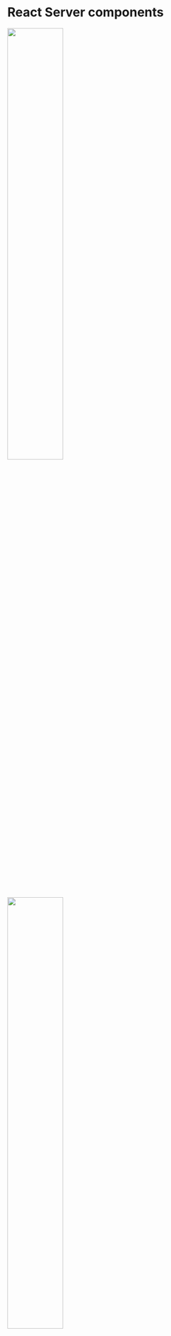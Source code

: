 # React Server components

[<img src="./pics/react_components.png" width="50%"/>](./pics/react_components.png)

[<img src="./pics/server_components.png" width="50%"/>](./pics/server_components.png)

[<img src="./pics/client_components.png" width="50%"/>](./pics/client_components.png)

# Create new app

[<img src="./pics/create_new_app.png" width="50%"/>](./pics/create_new_app.png)

[<img src="./pics/create_new_app_steps.png" width="50%"/>](./pics/create_new_app_steps.png)

# Router

[<img src="./pics/routing_png.png" width="50%"/>](./pics/routing_png.png)

- page.tsx file automatically maps to your site root url.
- Even though we deleted this layout.tsx file, nextjs will automatically create and set it up once we first access the root route.
- Routes are directly tied with their flder names in the app directory. A page.tsx file in the profile folder will mape to the /profile routes and a page.tsx file in the about folder will map to the /about route.

[<img src="./pics/routing_conventions.png" width="50%"/>](./pics/routing_conventions.png)

[<img src="./pics/routing_1.png" width="50%"/>](./pics/routing_1.png)

[<img src="./pics/routing_2.png" width="50%"/>](./pics/routing_2.png)

[<img src="./pics/routing_3.png" width="50%"/>](./pics/routing_3.png)

- If someone tries to visit a url that doesn't maps to any file in the app folder, here nextjs will serve 404 page. We don't need to write any special route to handle these.

[<img src="./pics/not_found.png" width="50%"/>](./pics/not_found.png)

- In nextjs we don't need to install and configure a router. Our folder and file structure does all the heavylifting

# Nested routes

[<img src="./pics/nested_routes_1.png" width="50%"/>](./pics/nested_routes_1.png)

[<img src="./pics/nested_routes_2.png" width="50%"/>](./pics/nested_routes_2.png)

[<img src="./pics/nested_routes_3.png" width="50%"/>](./pics/nested_routes_3.png)

[<img src="./pics/nested_routes_4.png" width="50%"/>](./pics/nested_routes_4.png)

[<img src="./pics/nested_routes_5.png" width="50%"/>](./pics/nested_routes_5.png)

[<img src="./pics/nested_routes_6.png" width="50%"/>](./pics/nested_routes_6.png)

# Dynamic routes

- Every page in App router receives route parameters through the param props.
- The type of params is a Promise that resolves to an object containing the dynamic segments as key value pair.
- The nice about server components is that we can use async await to resolve the promise and access the dynamic segemnt

[<img src="./pics/dynamic_routes_1.png" width="50%"/>](./pics/dynamic_routes_1.png)

[<img src="./pics/dynamic_routes_2.png" width="50%"/>](./pics/dynamic_routes_2.png)

[<img src="./pics/dynamic_routes_3.png" width="50%"/>](./pics/dynamic_routes_3.png)

[<img src="./pics/dynamic_routes_4.png" width="50%"/>](./pics/dynamic_routes_4.png)

[<img src="./pics/dynamic_routes_5.png" width="50%"/>](./pics/dynamic_routes_5.png)

# Nested Dynamic routes

[<img src="./pics/nested_dynamic_routes_1.png" width="50%"/>](./pics/nested_dynamic_routes_1.png)

[<img src="./pics/nested_dynamic_routes_2.png" width="50%"/>](./pics/nested_dynamic_routes_2.png)

# Catch all Segments

- nextjs also offers optional catch all segments. /docs will show 404 page currently

[<img src="./pics/catch_all_segments.png" width="50%"/>](./pics/catch_all_segments.png)

[<img src="./pics/catch_all_segments_1.png" width="50%"/>](./pics/catch_all_segments_1.png)

[<img src="./pics/catch_all_segments_2.png" width="50%"/>](./pics/catch_all_segments_2.png)

[<img src="./pics/catch_all_segments_3.png" width="50%"/>](./pics/catch_all_segments_3.png)

[<img src="./pics/catch_all_segments_4.png" width="50%"/>](./pics/catch_all_segments_4.png)

[<img src="./pics/catch_all_segments_optional.png" width="50%"/>](./pics/catch_all_segments_optional.png)

# Not Found Page

- By default when you visit a route that doesn't exist in your route folder we will see a basic 404 page.
- This page will work fine for development but for production site we might want a customized 404 page.
- Not Found page can also be triggered programmatically using notFound function.
- We can create specific notfound pages for different sections of the app.
- Notfound component doesn't accept props. But we might more data to show different message based on the route parameters. For this we can use the `usePathname` hook from nextjs.
- In the new React server component architecture all React components are server components by default and hooks can only be used in client components. To fix add `"use client"` at the top.

[<img src="./pics/not_found_1.png" width="50%"/>](./pics/not_found_1.png)

[<img src="./pics/not_found_2.png" width="50%"/>](./pics/not_found_2.png)

[<img src="./pics/not_found_3.png" width="50%"/>](./pics/not_found_3.png)

[<img src="./pics/not_found_4.png" width="50%"/>](./pics/not_found_4.png)

[<img src="./pics/not_found_5.png" width="50%"/>](./pics/not_found_5.png)

[<img src="./pics/not_found_6.png" width="50%"/>](./pics/not_found_6.png)

[<img src="./pics/not_found_7.png" width="50%"/>](./pics/not_found_7.png)

# File Colocation

- A route only becomes publically accessible when you add page.tsx or page.jsx file to it.
- We can safely colocate project files inside the route segements inside app directory without worrying about they accidently becoming routes themselves.

[<img src="./pics/file_colocation_1.png" width="50%"/>](./pics/file_colocation_1.png)

[<img src="./pics/file_colocation_2.png" width="50%"/>](./pics/file_colocation_2.png)

[<img src="./pics/file_colocation_3.png" width="50%"/>](./pics/file_colocation_3.png)

[<img src="./pics/file_colocation_4.png" width="50%"/>](./pics/file_colocation_4.png)

[<img src="./pics/file_colocation_5.png" width="50%"/>](./pics/file_colocation_5.png)

[<img src="./pics/file_colocation_6.png" width="50%"/>](./pics/file_colocation_6.png)

# Private folders

[<img src="./pics/private_folders_1.png" width="50%"/>](./pics/private_folders_1.png)

[<img src="./pics/private_folders_2.png" width="50%"/>](./pics/private_folders_2.png)

[<img src="./pics/private_folders_3.png" width="50%"/>](./pics/private_folders_3.png)

[<img src="./pics/private_folders_4.png" width="50%"/>](./pics/private_folders_4.png)

# Route groups

- Route groups are the only way to share a layout between routes without affecting the url.
- To create a route group we simply wrap the folder name in paranthesis. This tells nextjs to treat this folder as an organisational tool only and excluding it from URL path.

[<img src="./pics/route_groups_1.png" width="50%"/>](./pics/route_groups_1.png)

[<img src="./pics/route_groups_2.png" width="50%"/>](./pics/route_groups_2.png)

[<img src="./pics/route_groups_3.png" width="50%"/>](./pics/route_groups_3.png)

# Layouts

- layout.tsx file in the app folder is called the route layout and it is not optional. Even if you delete it nextjs will auto generate it.
- Every layout component needs a children prop. This is where our page content will go.

[<img src="./pics/layouts_1.png" width="50%"/>](./pics/layouts_1.png)

[<img src="./pics/layouts_2.png" width="50%"/>](./pics/layouts_2.png)

[<img src="./pics/layouts_3.png" width="50%"/>](./pics/layouts_3.png)

[<img src="./pics/layouts_4.png" width="50%"/>](./pics/layouts_4.png)

[<img src="./pics/layouts_5.png" width="50%"/>](./pics/layouts_5.png)

[<img src="./pics/layouts_6.png" width="50%"/>](./pics/layouts_6.png)

[<img src="./pics/layouts_7.png" width="50%"/>](./pics/layouts_7.png)

[<img src="./pics/layouts_8.png" width="50%"/>](./pics/layouts_8.png)

# Nested layouts

- First nextjs renders the root layout where the children prop representing the productId folder content. then productId layout kicks in replacing the children prop in the root layout. Finally the actual content from the page.tsx from the productId fills the children prop in the productId layout.
- This pattern gives you the power to create specialized layouts for the different parts of the application.

[<img src="./pics/nested_layout_1.png" width="50%"/>](./pics/nested_layout_1.png)

[<img src="./pics/nested_layout_2.png" width="50%"/>](./pics/nested_layout_2.png)

[<img src="./pics/nested_layout_3.png" width="50%"/>](./pics/nested_layout_3.png)

[<img src="./pics/nested_layout_4.png" width="50%"/>](./pics/nested_layout_4.png)

[<img src="./pics/nested_layout_5.png" width="50%"/>](./pics/nested_layout_5.png)

[<img src="./pics/nested_layout_6.png" width="50%"/>](./pics/nested_layout_6.png)

[<img src="./pics/nested_layout_7.png" width="50%"/>](./pics/nested_layout_7.png)

[<img src="./pics/nested_layout_8.png" width="50%"/>](./pics/nested_layout_8.png)

# Multiple Root Layouts

[<img src="./pics/multiple_root_layouts_1.png" width="50%"/>](./pics/multiple_root_layouts_1.png)

[<img src="./pics/multiple_root_layouts_2.png" width="50%"/>](./pics/multiple_root_layouts_2.png)

# Routing Metadata And dynamic metadata

- While both page and layout can have metadata, page's metadata take priority when they overlap.
- When routes have multiple metadata objects, they merge together with deeper segments taking priority.
- Metadata won't work with pages marked with `use client` directive. The solution is to keep your metadata in server components and extract any client side functionality in separate component.

[<img src="./pics/routing_metadata_1.png" width="50%"/>](./pics/routing_metadata_1.png)

[<img src="./pics/routing_metadata_2.png" width="50%"/>](./pics/routing_metadata_2.png)

[<img src="./pics/routing_metadata_3.png" width="50%"/>](./pics/routing_metadata_3.png)

[<img src="./pics/routing_metadata_4.png" width="50%"/>](./pics/routing_metadata_4.png)

[<img src="./pics/routing_metadata_5.png" width="50%"/>](./pics/routing_metadata_5.png)

[<img src="./pics/routing_metadata_6.png" width="50%"/>](./pics/routing_metadata_6.png)

[<img src="./pics/routing_metadata_7.png" width="50%"/>](./pics/routing_metadata_7.png)

[<img src="./pics/routing_metadata_8.png" width="50%"/>](./pics/routing_metadata_8.png)

[<img src="./pics/routing_metadata_19.png" width="50%"/>](./pics/routing_metadata_9.png)

[<img src="./pics/routing_metadata_10.png" width="50%"/>](./pics/routing_metadata_10.png)

# Title metadata

- Title.default acts as a fallback for any child route that doesn't specify a title.
- Title.template is used when we want consistent prefix and suffix to the route title.
- Sometimes when we want to break free from the template pattern set by parent segment. This is exactly what Title.absolute does.

[<img src="./pics/title_metadata_1.png" width="50%"/>](./pics/title_metadata_1.png)

[<img src="./pics/title_metadata_2.png" width="50%"/>](./pics/title_metadata_2.png)

[<img src="./pics/title_metadata_3.png" width="50%"/>](./pics/title_metadata_3.png)

[<img src="./pics/title_metadata_4.png" width="50%"/>](./pics/title_metadata_4.png)

[<img src="./pics/title_metadata_5.png" width="50%"/>](./pics/title_metadata_5.png)

[<img src="./pics/title_metadata_6.png" width="50%"/>](./pics/title_metadata_6.png)

# Links

- replace replaces the current history entry with the new one.

[<img src="./pics/navigation.png" width="50%"/>](./pics/navigation.png)

[<img src="./pics/link_component.png" width="50%"/>](./pics/link_component.png)

[<img src="./pics/link_component_replace.png" width="50%"/>](./pics/link_component_replace.png)

# Active Links

- nextjs gives us the usePathname hook to help us figure out which link is active.

[<img src="./pics/active_link.png" width="50%"/>](./pics/active_link.png)

# params and searchParams

- We are able to await params and searchParams in news articles component because it is server component. If this was a client component we would get a error because client component don't support async await.
- To access params and searchParams in client component we need to use `use` hook.

[<img src="./pics/params_searchparams_1.png" width="50%"/>](./pics/params_searchparams_1.png)

[<img src="./pics/params_searchparams_2.png" width="50%"/>](./pics/params_searchparams_2.png)

[<img src="./pics/params_searchparams_3.png" width="50%"/>](./pics/params_searchparams_3.png)

# Navigating Programmatically

- useRouter only works in client component.
- router.push and router.replace both are available. To replace the current page in the history stack instead of adding a new entry, for the we need to use router.replace rather than router.push.
- We can also use router.back to go back to the previous page and move forward to move forward in the history.
- We can use `redirect` function.

[<img src="./pics/navigation_programmatically_1.png" width="50%"/>](./pics/navigation_programmatically_1.png)

[<img src="./pics/navigation_programmatically_2.png" width="50%"/>](./pics/navigation_programmatically_2.png)

[<img src="./pics/navigation_programmatically_3.png" width="50%"/>](./pics/navigation_programmatically_3.png)

[<img src="./pics/navigation_programmatically_4.png" width="50%"/>](./pics/navigation_programmatically_4.png)

[<img src="./pics/navigation_programmatically_5.png" width="50%"/>](./pics/navigation_programmatically_5.png)

[<img src="./pics/navigation_programmatically_6.png" width="50%"/>](./pics/navigation_programmatically_6.png)

# Templates

- Layout only mounts new page content while keeping the common elements intact. They don't remount the shared components which lead to better performance.
- Sometimes you might need the layout to create a fresh instance for each child component during navigation. This could be useful for scenarios like implemening enter or exit animations or running useEffect hooks when routes change. This is where template files come in handy as an alternative to layout files.
- We can actually use both layout.tsx and template.tsx together. In this case the layout renders first, the its children are replace by template components output

[<img src="./pics/templates_1.png" width="50%"/>](./pics/templates_1.png)

[<img src="./pics/templates_2.png" width="50%"/>](./pics/templates_2.png)

[<img src="./pics/templates_3.png" width="50%"/>](./pics/templates_3.png)

[<img src="./pics/templates_4.png" width="50%"/>](./pics/templates_4.png)

[<img src="./pics/templates_5.png" width="50%"/>](./pics/templates_5.png)

[<img src="./pics/templates_6.png" width="50%"/>](./pics/templates_6.png)

[<img src="./pics/templates_7.png" width="50%"/>](./pics/templates_7.png)

[<img src="./pics/templates_8.png" width="50%"/>](./pics/templates_8.png)

# Loading UI

- This loading.tsx file automatically wraps the page.tsx file and its nested children within a react suspense boundary

[<img src="./pics/loading_1.png" width="50%"/>](./pics/loading_1.png)

[<img src="./pics/loading_2.png" width="50%"/>](./pics/loading_2.png)

[<img src="./pics/loading_3.png" width="50%"/>](./pics/loading_3.png)

[<img src="./pics/loading_4.png" width="50%"/>](./pics/loading_4.png)

[<img src="./pics/loading_5.png" width="50%"/>](./pics/loading_5.png)

[<img src="./pics/loading_6.png" width="50%"/>](./pics/loading_6.png)

[<img src="./pics/loading_7.png" width="50%"/>](./pics/loading_7.png)

# Error handling

- Error boundaries must be client component.
- ErrorBoundary component receive the error as a prop.

[<img src="./pics/error_handling_1.png" width="50%"/>](./pics/error_handling_1.png)

[<img src="./pics/error_handling_2.png" width="50%"/>](./pics/error_handling_2.png)

[<img src="./pics/error_handling_3.png" width="50%"/>](./pics/error_handling_3.png)

[<img src="./pics/error_handling_4.png" width="50%"/>](./pics/error_handling_4.png)

[<img src="./pics/error_handling_5.png" width="50%"/>](./pics/error_handling_5.png)

[<img src="./pics/error_handling_6.png" width="50%"/>](./pics/error_handling_6.png)

[<img src="./pics/error_handling_7.png" width="50%"/>](./pics/error_handling_7.png)

[<img src="./pics/error_handling_8.png" width="50%"/>](./pics/error_handling_8.png)

# Recovering from Errors

- Apart from the error prop, the error boundary in error.tsx provides us with another useful prop, the reset function. reset function helps to retry rendering the component in page.tsx.
- If we keep hitting the `try again` button, we will keep hitting the error again and again. This is because the retry function will attempt to re render client side, but converting the `reviewId` component to client side just to handle error will be a overkill
- To attempt server side recovery, we will need to rely on startTransition from react and useRouter from nextjs.
- reload function ensures that the refresh is deferred until the next render phase allowing react to handle any pending state updates before proceeding.

# Handling Errors in Nested Routes

[<img src="./pics/error_nested_routes_1.png" width="50%"/>](./pics/error_nested_routes_1.png)

[<img src="./pics/error_nested_routes_2.png" width="50%"/>](./pics/error_nested_routes_2.png)

[<img src="./pics/error_nested_routes_3.png" width="50%"/>](./pics/error_nested_routes_3.png)

[<img src="./pics/error_nested_routes_4.png" width="50%"/>](./pics/error_nested_routes_4.png)

[<img src="./pics/error_nested_routes_5.png" width="50%"/>](./pics/error_nested_routes_5.png)

[<img src="./pics/error_nested_routes_6.png" width="50%"/>](./pics/error_nested_routes_6.png)

# Handling Errors in Layouts

[<img src="./pics/error_in_layout_1.png" width="50%"/>](./pics/error_in_layout_1.png)

[<img src="./pics/error_in_layout_2.png" width="50%"/>](./pics/error_in_layout_2.png)

[<img src="./pics/error_in_layout_3.png" width="50%"/>](./pics/error_in_layout_3.png)

[<img src="./pics/error_in_layout_4.png" width="50%"/>](./pics/error_in_layout_4.png)

# Handling Global Errors

- global-error.tsx should export a react component that will be rendered when an error is encountered in the root layout or any of its nested route in the absence of a error boundary.
- We don't see global error layout in dev run, we can only see that in action in production environment.
- global-error.tsx needs to includes its own html and body tags because when this error boundary kicks in, it completely replaces your root layout

[<img src="./pics/global_error_1.png" width="50%"/>](./pics/global_error_1.png)

[<img src="./pics/global_error_2.png" width="50%"/>](./pics/global_error_2.png)

[<img src="./pics/global_error_3.png" width="50%"/>](./pics/global_error_3.png)

[<img src="./pics/global_error_4.png" width="50%"/>](./pics/global_error_4.png)

# Parallel Routes

- slots are not route segment and don't affect your url structure
- A children prop is actually an implicit slot that doesn't needs its own folder. `complex-dashboard/page.tsx` is same as `complex-dashboard/@children/page.tsx`

[<img src="./pics/parallel_routes_1.png" width="50%"/>](./pics/parallel_routes_1.png)

[<img src="./pics/parallel_routes_2.png" width="50%"/>](./pics/parallel_routes_2.png)

[<img src="./pics/parallel_routes_3.png" width="50%"/>](./pics/parallel_routes_3.png)

[<img src="./pics/parallel_routes_4.png" width="50%"/>](./pics/parallel_routes_4.png)

[<img src="./pics/parallel_routes_5.png" width="50%"/>](./pics/parallel_routes_5.png)

[<img src="./pics/parallel_routes_6.png" width="50%"/>](./pics/parallel_routes_6.png)

[<img src="./pics/parallel_routes_7.png" width="50%"/>](./pics/parallel_routes_7.png)

[<img src="./pics/parallel_routes_8.png" width="50%"/>](./pics/parallel_routes_8.png)

[<img src="./pics/parallel_routes_9.png" width="50%"/>](./pics/parallel_routes_9.png)

[<img src="./pics/parallel_routes_10.png" width="50%"/>](./pics/parallel_routes_10.png)

[<img src="./pics/parallel_routes_11.png" width="50%"/>](./pics/parallel_routes_11.png)

[<img src="./pics/parallel_routes_12.png" width="50%"/>](./pics/parallel_routes_12.png)

[<img src="./pics/parallel_routes_13.png" width="50%"/>](./pics/parallel_routes_13.png)

[<img src="./pics/parallel_routes_14.png" width="50%"/>](./pics/parallel_routes_14.png)

# Unmatched Routes

- archived is a regular route folder not a slot.
- when we visit `http://localhost:3000/complex-dashboard` all slots how their respective content. But when we visit `http://localhost:3000/complex-dashboard/archived`, only notifications slot has matching content. The other three slots children, user and revenue become unmatched.

[<img src="./pics/unmatched_routes_1.png" width="50%"/>](./pics/unmatched_routes_1.png)

[<img src="./pics/unmatched_routes_2.png" width="50%"/>](./pics/unmatched_routes_2.png)

[<img src="./pics/unmatched_routes_3.png" width="50%"/>](./pics/unmatched_routes_3.png)

[<img src="./pics/unmatched_routes_4.png" width="50%"/>](./pics/unmatched_routes_4.png)

[<img src="./pics/unmatched_routes_5.png" width="50%"/>](./pics/unmatched_routes_5.png)

[<img src="./pics/unmatched_routes_6.png" width="50%"/>](./pics/unmatched_routes_6.png)

